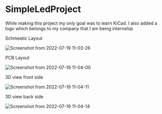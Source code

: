 # SimpleLedProject
While making this project my only goal was to learn KiCad.
I also added a logo which belongs to my company that I am being internship

Schmeatic Layout


![Screenshot from 2022-07-19 11-03-26](https://user-images.githubusercontent.com/58080774/179700587-c032f13e-4a6f-4a4e-a757-3be8ef58ebc7.png)



PCB Layout



![Screenshot from 2022-07-19 11-04-00](https://user-images.githubusercontent.com/58080774/179700680-f628afa8-cad1-4e35-8fca-7d28f5fc4275.png)



3D view front side

![Screenshot from 2022-07-19 11-04-11](https://user-images.githubusercontent.com/58080774/179700739-781e9ab0-0347-4db3-ac70-bbbd57b0911a.png)


3D view back side


![Screenshot from 2022-07-19 11-04-14](https://user-images.githubusercontent.com/58080774/179700784-0ceea6b3-a90c-43bf-8981-3f20988635ff.png)
